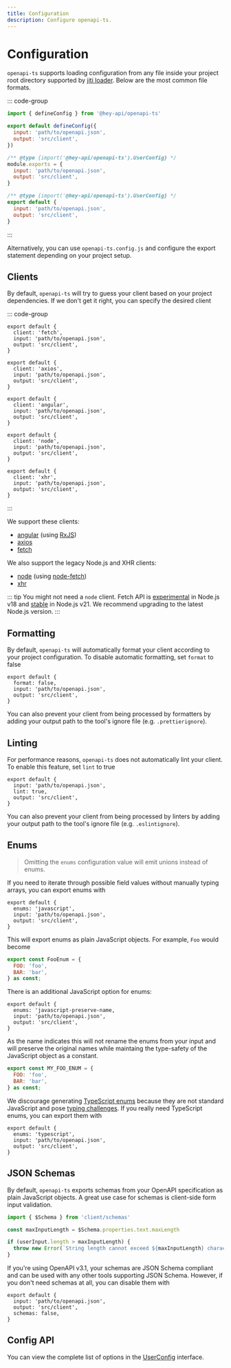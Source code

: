 ```yaml
---
title: Configuration
description: Configure openapi-ts.
---
```


# Configuration

`openapi-ts` supports loading configuration from any file inside your project root directory supported by [jiti loader](https://github.com/unjs/c12?tab=readme-ov-file#-features). Below are the most common file formats.

::: code-group
```js [openapi-ts.config.ts]
import { defineConfig } from '@hey-api/openapi-ts'

export default defineConfig({
  input: 'path/to/openapi.json',
  output: 'src/client',
})
```
```js [openapi-ts.config.cjs]
/** @type {import('@hey-api/openapi-ts').UserConfig} */
module.exports = {
  input: 'path/to/openapi.json',
  output: 'src/client',
}
```
```js [openapi-ts.config.mjs]
/** @type {import('@hey-api/openapi-ts').UserConfig} */
export default {
  input: 'path/to/openapi.json',
  output: 'src/client',
}
```
:::

Alternatively, you can use `openapi-ts.config.js` and configure the export statement depending on your project setup.

## Clients

By default, `openapi-ts` will try to guess your client based on your project dependencies. If we don't get it right, you can specify the desired client

::: code-group
```js{2} [fetch]
export default {
  client: 'fetch',
  input: 'path/to/openapi.json',
  output: 'src/client',
}
```
```js{2} [axios]
export default {
  client: 'axios',
  input: 'path/to/openapi.json',
  output: 'src/client',
}
```
```js{2} [angular]
export default {
  client: 'angular',
  input: 'path/to/openapi.json',
  output: 'src/client',
}
```
```js{2} [node]
export default {
  client: 'node',
  input: 'path/to/openapi.json',
  output: 'src/client',
}
```
```js{2} [xhr]
export default {
  client: 'xhr',
  input: 'path/to/openapi.json',
  output: 'src/client',
}
```
:::

We support these clients:

- [angular](https://angular.io/) (using [RxJS](https://rxjs.dev/))
- [axios](https://axios-http.com/)
- [fetch](https://developer.mozilla.org/docs/Web/API/Fetch_API)

We also support the legacy Node.js and XHR clients:

- [node](https://nodejs.org/) (using [node-fetch](https://www.npmjs.com/package/node-fetch))
- [xhr](https://developer.mozilla.org/docs/Web/API/XMLHttpRequest)

::: tip
You might not need a `node` client. Fetch API is [experimental](https://nodejs.org/docs/latest-v18.x/api/globals.html#fetch) in Node.js v18 and [stable](https://nodejs.org/docs/latest-v21.x/api/globals.html#fetch) in Node.js v21. We recommend upgrading to the latest Node.js version.
:::

## Formatting

By default, `openapi-ts` will automatically format your client according to your project configuration. To disable automatic formatting, set `format` to false

```js{2}
export default {
  format: false,
  input: 'path/to/openapi.json',
  output: 'src/client',
}
```

You can also prevent your client from being processed by formatters by adding your output path to the tool's ignore file (e.g. `.prettierignore`).

## Linting

For performance reasons, `openapi-ts` does not automatically lint your client. To enable this feature, set `lint` to true

```js{3}
export default {
  input: 'path/to/openapi.json',
  lint: true,
  output: 'src/client',
}
```

You can also prevent your client from being processed by linters by adding your output path to the tool's ignore file (e.g. `.eslintignore`).

## Enums

> Omitting the `enums` configuration value will emit unions instead of enums.

If you need to iterate through possible field values without manually typing arrays, you can export enums with

```js{2}
export default {
  enums: 'javascript',
  input: 'path/to/openapi.json',
  output: 'src/client',
}
```

This will export enums as plain JavaScript objects. For example, `Foo` would become

```js
export const FooEnum = {
  FOO: 'foo',
  BAR: 'bar',
} as const;
```

There is an additional JavaScript option for enums:

```js{2}
export default {
  enums: 'javascript-preserve-name,
  input: 'path/to/openapi.json',
  output: 'src/client',
}
```

As the name indicates this will not rename the enums from your input and will preserve the original names while maintaing the type-safety of the JavaScript object as a constant.

```js
export const MY_FOO_ENUM = {
  FOO: 'foo',
  BAR: 'bar',
} as const;
``` 

We discourage generating [TypeScript enums](https://www.typescriptlang.org/docs/handbook/enums.html) because they are not standard JavaScript and pose [typing challenges](https://dev.to/ivanzm123/dont-use-enums-in-typescript-they-are-very-dangerous-57bh). If you really need TypeScript enums, you can export them with

```js{2}
export default {
  enums: 'typescript',
  input: 'path/to/openapi.json',
  output: 'src/client',
}
```

## JSON Schemas

By default, `openapi-ts` exports schemas from your OpenAPI specification as plain JavaScript objects. A great use case for schemas is client-side form input validation.

```ts
import { $Schema } from 'client/schemas'

const maxInputLength = $Schema.properties.text.maxLength

if (userInput.length > maxInputLength) {
  throw new Error(`String length cannot exceed ${maxInputLength} characters!`)
}
```

If you're using OpenAPI v3.1, your schemas are JSON Schema compliant and can be used with any other tools supporting JSON Schema. However, if you don't need schemas at all, you can disable them with

```js{4}
export default {
  input: 'path/to/openapi.json',
  output: 'src/client',
  schemas: false,
}
```

## Config API

You can view the complete list of options in the [UserConfig](https://github.com/hey-api/openapi-ts/blob/main/packages/openapi-ts/src/types/config.ts) interface.
